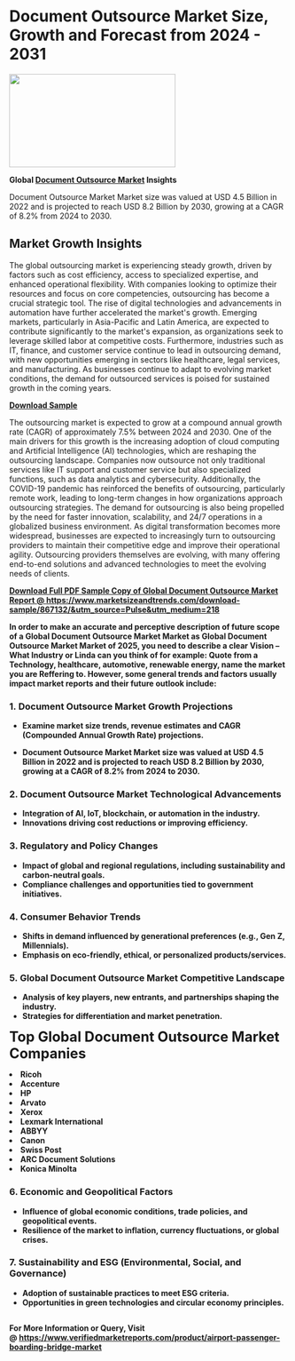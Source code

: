 <H1>Document Outsource Market Size, Growth and Forecast from 2024 - 2031</H1><img class="aligncenter size-medium wp-image-584254" src="https://thirdeyenews.in/wp-content/uploads/2024/09/Global-Market-Research-300x168.jpeg" alt="" width="300" height="168" /><p><strong>Global&nbsp;<a href="https://www.marketsizeandtrends.com/download-sample/867132/&amp;utm_source=Pulse&amp;utm_medium=218">Document Outsource Market</a> Insights</strong></p><p>Document Outsource Market Market size was valued at USD 4.5 Billion in 2022 and is projected to reach USD 8.2 Billion by 2030, growing at a CAGR of 8.2% from 2024 to 2030.</p><p><h2>Market Growth Insights</h2> <p>The global outsourcing market is experiencing steady growth, driven by factors such as cost efficiency, access to specialized expertise, and enhanced operational flexibility. With companies looking to optimize their resources and focus on core competencies, outsourcing has become a crucial strategic tool. The rise of digital technologies and advancements in automation have further accelerated the market's growth. Emerging markets, particularly in Asia-Pacific and Latin America, are expected to contribute significantly to the market's expansion, as organizations seek to leverage skilled labor at competitive costs. Furthermore, industries such as IT, finance, and customer service continue to lead in outsourcing demand, with new opportunities emerging in sectors like healthcare, legal services, and manufacturing. As businesses continue to adapt to evolving market conditions, the demand for outsourced services is poised for sustained growth in the coming years.</p> <p><strong><a href="#">Download Sample</a></strong></p> <p>The outsourcing market is expected to grow at a compound annual growth rate (CAGR) of approximately 7.5% between 2024 and 2030. One of the main drivers for this growth is the increasing adoption of cloud computing and Artificial Intelligence (AI) technologies, which are reshaping the outsourcing landscape. Companies now outsource not only traditional services like IT support and customer service but also specialized functions, such as data analytics and cybersecurity. Additionally, the COVID-19 pandemic has reinforced the benefits of outsourcing, particularly remote work, leading to long-term changes in how organizations approach outsourcing strategies. The demand for outsourcing is also being propelled by the need for faster innovation, scalability, and 24/7 operations in a globalized business environment. As digital transformation becomes more widespread, businesses are expected to increasingly turn to outsourcing providers to maintain their competitive edge and improve their operational agility. Outsourcing providers themselves are evolving, with many offering end-to-end solutions and advanced technologies to meet the evolving needs of clients.</p> <p><strong><a href="#"></p><p><span class=""><strong>Download Full PDF Sample Copy of Global Document Outsource Market Report</strong> @ <a href="https://www.marketsizeandtrends.com/download-sample/867132/&amp;utm_source=Pulse&amp;utm_medium=218" target="_blank">https://www.marketsizeandtrends.com/download-sample/867132/&amp;utm_source=Pulse&amp;utm_medium=218</a></span></p><p>In order to make an accurate and perceptive description of future scope of a Global&nbsp;Document Outsource Market Market as Global&nbsp;Document Outsource Market Market of 2025, you need to describe a clear Vision &ndash; What Industry or Linda can you think of for example: Quote from a Technology, healthcare, automotive, renewable energy, name the market you are Reffering to. However, some general trends and factors usually impact market reports and their future outlook include:</p><h3>1.&nbsp;<strong>Document Outsource Market Growth Projections</strong></h3><ul><li>Examine market size trends, revenue estimates and CAGR (Compounded Annual Growth Rate) projections.</li><li><p>Document Outsource Market Market size was valued at USD 4.5 Billion in 2022 and is projected to reach USD 8.2 Billion by 2030, growing at a CAGR of 8.2% from 2024 to 2030.</p></li></ul><h3>2.&nbsp;<strong>Document Outsource Market Technological Advancements</strong></h3><ul><li>Integration of AI, IoT, blockchain, or automation in the industry.</li><li>Innovations driving cost reductions or improving efficiency.</li></ul><h3>3.&nbsp;<strong>Regulatory and Policy Changes</strong></h3><ul><li>Impact of global and regional regulations, including sustainability and carbon-neutral goals.</li><li>Compliance challenges and opportunities tied to government initiatives.</li></ul><h3>4.&nbsp;<strong>Consumer Behavior Trends</strong></h3><ul><li>Shifts in demand influenced by generational preferences (e.g., Gen Z, Millennials).</li><li>Emphasis on eco-friendly, ethical, or personalized products/services.</li></ul><h3>5.&nbsp;<strong>Global Document Outsource Market Competitive Landscape</strong></h3><ul><li>Analysis of key players, new entrants, and partnerships shaping the industry.</li><li>Strategies for differentiation and market penetration.</li></ul><p data-pm-slice="1 1 []"><span style="color: inherit; font-family: inherit; font-size: 25px;">Top Global Document Outsource Market Companies</span></p><div class="" data-test-id=""><p><li>Ricoh</li><li> Accenture</li><li> HP</li><li> Arvato</li><li> Xerox</li><li> Lexmark International</li><li> ABBYY</li><li> Canon</li><li> Swiss Post</li><li> ARC Document Solutions</li><li> Konica Minolta</li></p></div><h3>6.&nbsp;<strong>Economic and Geopolitical Factors</strong></h3><ul><li>Influence of global economic conditions, trade policies, and geopolitical events.</li><li>Resilience of the market to inflation, currency fluctuations, or global crises.</li></ul><h3>7.&nbsp;<strong>Sustainability and ESG (Environmental, Social, and Governance)</strong></h3><ul><li>Adoption of sustainable practices to meet ESG criteria.</li><li>Opportunities in green technologies and circular economy principles.</li></ul><h2><strong style="font-size: 14px;">For More Information or Query, Visit @&nbsp;</strong><a style="background-color: #ffffff; font-size: 14px;" href="https://www.marketsizeandtrends.com/report/document-outsource-market/" target="_blank">https://www.verifiedmarketreports.com/product/airport-passenger-boarding-bridge-market</a></h2>
